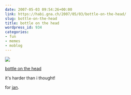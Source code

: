```yaml
---
date: 2007-05-03 09:54:26+00:00
link: https://habi.gna.ch/2007/05/03/bottle-on-the-head/
slug: bottle-on-the-head
title: bottle on the head
wordpress_id: 934
categories:
- fun
- memes
- moblog
---
```



 [![](https://static.flickr.com/219/482463568_1228e789e4_m.jpg)](https://www.flickr.com/photos/habi/482463568/)
   

 
  [bottle on the head](https://www.flickr.com/photos/habi/482463568/)
    

 



it's harder than i thought!  

  

for [jan](https://www.flickr.com/groups/324675@N25/).
  


